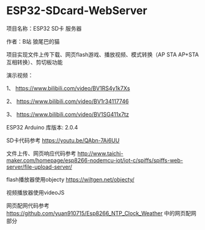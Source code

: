 # ESP32-SDcard-WebServer
项目名称：ESP32 SD卡 服务器

作者：B站 狼尾巴的猫

项目实现文件上传下载、网页flash游戏、播放视频、模式转换（AP STA AP+STA互相转换）、剪切板功能

演示视频：

1、  https://www.bilibili.com/video/BV1RS4y1k7Xs

2、  https://www.bilibili.com/video/BV1r34117746

3、  https://www.bilibili.com/video/BV1SG411x7tz


ESP32 Arduino 库版本: 2.0.4

SD卡代码参考 https://youtu.be/QAbn-7Ai6UU

文件上传、网页响应代码参考 http://www.taichi-maker.com/homepage/esp8266-nodemcu-iot/iot-c/spiffs/spiffs-web-server/file-upload-server/

flash播放器使用objecty https://wiltgen.net/objecty/

视频播放器使用videoJS

网页配网代码参考 https://github.com/yuan910715/Esp8266_NTP_Clock_Weather 中的网页配网部分
